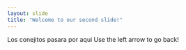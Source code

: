 ```yaml
---
layout: slide
title: "Welcome to our second slide!"
---
```

Los conejitos pasara por aqui
Use the left arrow to go back!
